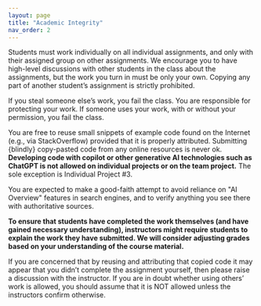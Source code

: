 ```yaml
---
layout: page
title: "Academic Integrity"
nav_order: 2
---
```


Students must work individually on all individual assignments, and only with their assigned group on other assignments. We encourage you to have high-level discussions with other students in the class about the assignments, but the work you turn in must be only your own. Copying any part of another student’s assignment is strictly prohibited.

If you steal someone else’s work, you fail the class. You are responsible for protecting your work. If someone uses your work, with or without your permission, you fail the class.

You are free to reuse small snippets of example code found on the Internet (e.g., via StackOverflow) provided that it is properly attributed. Submitting {blindly} copy-pasted code from any online resources is never ok. **Developing code with copilot or other generative AI technologies such as ChatGPT is not allowed on individual projects or on the team project.** The sole exception is Individual Project #3.

You are expected to make a good-faith attempt to avoid reliance on "AI Overview" features in search engines, and to verify anything you see there with authoritative sources. 

**To ensure that students have completed the work themselves (and have gained necessary understanding), instructors might require students to explain the work they have submitted. We will consider adjusting grades based on your understanding of the course material.**

If you are concerned that by reusing and attributing that copied code it may appear that you didn’t complete the assignment yourself, then please raise a discussion with the instructor. If you are in doubt whether using others’ work is allowed, you should assume that it is NOT allowed unless the instructors confirm otherwise.

